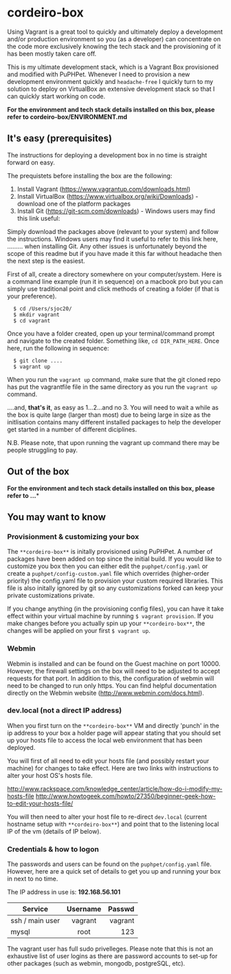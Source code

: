 # cordeiro-box

Using Vagrant is a great tool to quickly and ultimately deploy a development and/or production environment so you (as a developer) can concentrate on the code more exclusively knowing the tech stack and the provisioning of it has been mostly taken care off. 

This is my ultimate development stack, which is a Vagrant Box provisioned and modified with PuPHPet. Whenever I need to provision a new development environment quickly and `headache-free` I quickly turn to my solution to deploy on VirtualBox an extensive development stack so that I can quickly start working on code.

**For the environment and tech stack details installed on this box, please refer to cordeiro-box/ENVIRONMENT.md**

## It's easy (prerequisites)

The instructions for deploying a development box in no time is straight forward on easy. 

The prequistets before installing the box are the following:

1. Install Vagrant (https://www.vagrantup.com/downloads.html)
2. Install VirtualBox (https://www.virtualbox.org/wiki/Downloads) - download one of the platform packages
3. Install Git (https://git-scm.com/downloads) - Windows users may find this link useful: 

Simply download the packages above (relevant to your system) and follow the instructions. Windows users may find it useful to refer to this link here, ......... when installing Git. Any other issues is unfortunately beyond the scope of this readme but if you have made it this far without headache then the next step is the easiest. 

First of all, create a directory somewhere on your computer/system. Here is a command line example (run it in sequence) on a macbook pro but you can simply use traditional point and click methods of creating a folder (if that is your preference).

``` terminal
  $ cd /Users/sjoc20/
  $ mkdir vagrant
  $ cd vagrant
```

Once you have a folder created, open up your terminal/command prompt and navigate to the created folder. Something like, `cd DIR_PATH_HERE`. Once here, run the following in sequence:

``` shell
  $ git clone ....
  $ vagrant up
```

When you run the `vagrant up` command, make sure that the git cloned repo has put the vagrantfile file in the same directory as you run the `vagrant up` command.

....and, **that's it**, as easy as 1...2...and no 3. You will need to wait a while as the box is quite large (larger than most) due to being large in size as the initlisation contains many different installed packages to help the developer get started in a number of different diciplines. 

N.B. Please note, that upon running the vagrant up command there may be people struggling to pay. 

## Out of the box

**For the environment and tech stack details installed on this box, please refer to ...***

## You may want to know

### Provisionment & customizing your box

The `**cordeiro-box**` is initally provisioned using PuPHPet. A number of packages have been added on top since the initial build. If you would like to customize you box then you can either edit the `puphpet/config.yaml` or create a `puphpet/config-custom.yaml` file which overrides (higher-order priority) the config.yaml file to provision your custom required libraries. This file is also initally ignored by git so any customizations forked can keep your private customizations private. 

If you change anything (in the provisioning config files), you can have it take effect within your virtual machine by running `$ vagrant provision`. If you make changes before you actually spin up your `**cordeiro-box**`, the changes will be applied on your first `$ vagrant up`.

### Webmin

Webmin is installed and can be found on the Guest machine on port 10000. However, the firewall settings on the box will need to be adjusted to accept requests for that port. In addition to this, the configuration of webmin will need to be changed to run only https. You can find helpful documentation directly on the Webmin website (http://www.webmin.com/docs.html). 

### dev.local (not a direct IP address)

When you first turn on the `**cordeiro-box**` VM and directly 'punch' in the ip address to your box a holder page will appear stating that you should set up your hosts file to access the local web environment that has been deployed. 

You will first of all need to edit your hosts file (and possibly restart your machine) for changes to take effect. Here are two links with instructions to alter your host OS's hosts file.

http://www.rackspace.com/knowledge_center/article/how-do-i-modify-my-hosts-file
http://www.howtogeek.com/howto/27350/beginner-geek-how-to-edit-your-hosts-file/

You will then need to alter your host file to re-direct `dev.local` (current hostname setup with `**cordeiro-box**`) and point that to the listening local IP of the vm (details of IP below).

### Credentials & how to logon

The passwords and users can be found on the `puphpet/config.yaml` file. However, here are a quick set of details to get you up and running your box in next to no time.

The IP address in use is: **192.168.56.101**

| Service          | Username      | Passwd      |
| ---------------- |:-------------:| -----------:|
| ssh / main user  | vagrant       | vagrant     |
| mysql            | root          | 123         |

The vagrant user has full sudo privelleges. Please note that this is not an exhaustive list of user logins as there are password accounts to set-up for other packages (such as webmin, mongodb, postgreSQL, etc).
